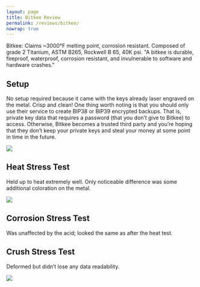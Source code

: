 ```yaml
---
layout: page
title: Bitkee Review
permalink: /reviews/bitkee/
nowrap: true
---
```

Bitkee: Claims ~3000°F melting point, corrosion resistant. Composed of grade 2 Titanium, ASTM B265, Rockwell B 65, 40K psi. "A bitkee is durable, fireproof, waterproof, corrosion resistant, and invulnerable to software and hardware crashes."


## Setup

No setup required because it came with the keys already laser engraved on the metal. Crisp and clean! One thing worth noting is that you should only use their service to create BIP38 or BIP39 encrypted backups. That is, private key data that requires a password (that you don’t give to Bitkee) to access. Otherwise, Bitkee becomes a trusted third party and you’re hoping that they don’t keep your private keys and steal your money at some point in time in the future.

<img src="../../img/devices/bitkee_new.jpeg" />

## Heat Stress Test

Held up to heat extremely well. Only noticeable difference was some additional coloration on the metal.

<img src="../../img/devices/bitkee_heat.jpeg" />

## Corrosion Stress Test

Was unaffected by the acid; looked the same as after the heat test.

## Crush Stress Test

Deformed but didn’t lose any data readability.

<img src="../../img/devices/bitkee_crush.jpeg" />
